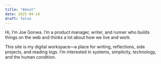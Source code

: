 ```yaml
---
title: "About"
date: 2025-04-14
draft: false
---
```


Hi, I’m Joe Gonwa. I’m a product manager, writer, and runner who builds things on the web and thinks a lot about how we live and work.

This site is my digital workspace—a place for writing, reflections, side projects, and reading logs. I’m interested in systems, simplicity, technology, and the human condition.
